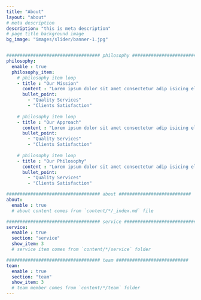 ```yaml
---
title: "About"
layout: "about"
# meta description
description: "this is meta description"
# page title background image
bg_image: "images/slider/banner-1.jpg"


################################### philosophy ###########################
philosophy:
  enable : true
  philosophy_item:
    # philosophy item loop
    - title : "Our Mission"
      content : "Lorem ipsum dolor sit amet consectetur adip isicing elit sed do eiusmod tempor incididunt ut labore."
      bullet_point:
        - "Quality Services"
        - "Clients Satisfaction"
        
    # philosophy item loop
    - title : "Our Approach"
      content : "Lorem ipsum dolor sit amet consectetur adip isicing elit sed do eiusmod tempor incididunt ut labore."
      bullet_point:
        - "Quality Services"
        - "Clients Satisfaction"
        
    # philosophy item loop
    - title : "Our Philosophy"
      content : "Lorem ipsum dolor sit amet consectetur adip isicing elit sed do eiusmod tempor incididunt ut labore."
      bullet_point:
        - "Quality Services"
        - "Clients Satisfaction"

################################### about ###########################
about:
  enable : true
  # about content comes from `content/*/_index.md` file

################################### service ###########################
service:
  enable : true
  section: "service"
  show_item: 3
  # service item comes from `content/*/service` folder

################################### team ###########################
team: 
  enable : true
  section: "team"
  show_item: 3
  # team member comes from `content/*/team` folder
---
```


